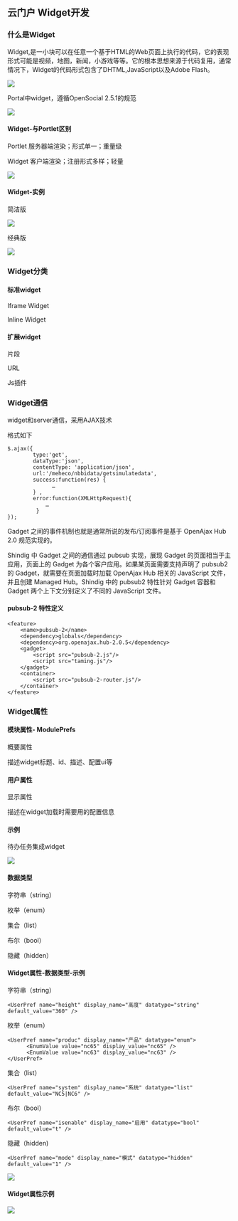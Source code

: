 ## 云门户 Widget开发

### 什么是Widget

Widget,是一小块可以在任意一个基于HTML的Web页面上执行的代码，它的表现形式可能是视频，地图，新闻，小游戏等等。它的根本思想来源于代码复用，通常情况下，Widget的代码形式包含了DHTML,JavaScript以及Adobe Flash。

![](/articles/cportal/3-/images/w-1.PNG)

Portal中widget，遵循OpenSocial 2.5.1的规范

![](/articles/cportal/3-/images/w-2.PNG)

#### Widget-与Portlet区别

Portlet  服务器端渲染；形式单一；重量级

Widget   客户端渲染；注册形式多样；轻量

![](/articles/cportal/3-/images/w-3.PNG)

#### Widget-实例

简洁版

![](/articles/cportal/3-/images/w-4.PNG)

经典版

![](/articles/cportal/3-/images/w-5.PNG)

### Widget分类

#### 标准widget

Iframe Widget

Inline Widget

#### 扩展widget

片段

URL

Js插件

### Widget通信

widget和server通信，采用AJAX技术

格式如下

	$.ajax({
			type:'get',   
	 		dataType:'json',  
			contentType: 'application/json',
	   		url:'/meheco/nbbidata/getsimulatedata',
	  		success:function(res) {    
				  …
			} , 
			error:function(XMLHttpRequest){
				…  		
			 }
	});

Gadget 之间的事件机制也就是通常所说的发布/订阅事件是基于 OpenAjax Hub 2.0 规范实现的。

Shindig 中 Gadget 之间的通信通过 pubsub 实现，展现 Gadget 的页面相当于主应用，页面上的 Gadget 为各个客户应用。如果某页面需要支持声明了 pubsub2 的 Gadget，就需要在页面加载时加载 OpenAjax Hub 相关的 JavaScript 文件，并且创建 Managed Hub。Shindig 中的 pubsub2 特性针对 Gadget 容器和 Gadget 两个上下文分别定义了不同的 JavaScript 文件。

#### pubsub-2 特性定义
	
	<feature> 
	    <name>pubsub-2</name> 
	    <dependency>globals</dependency> 
	    <dependency>org.openajax.hub-2.0.5</dependency> 
	    <gadget> 
	        <script src="pubsub-2.js"/> 
	        <script src="taming.js"/> 
	    </gadget> 
	    <container> 
	        <script src="pubsub-2-router.js"/> 
	    </container> 
	</feature>
	
### Widget属性

#### 模块属性- ModulePrefs

概要属性

描述widget标题、id、描述、配置ui等

#### 用户属性

显示属性

描述在widget加载时需要用的配置信息

#### 示例

待办任务集成widget

![](/articles/cportal/3-/images/w-6.PNG)

#### 数据类型

字符串（string）

枚举（enum）

集合（list）

布尔（bool）

隐藏（hidden）

#### Widget属性-数据类型-示例

字符串（string）

	<UserPref name="height" display_name="高度" datatype="string" default_value="360" />

枚举（enum）

	<UserPref name="produc" display_name="产品" datatype="enum">
	      <EnumValue value="nc65" display_value="nc65" />
	      <EnumValue value="nc63" display_value="nc63" />
	</UserPref>

集合（list）

	<UserPref name="system" display_name="系统" datatype="list" default_value="NC5|NC6" />

布尔（bool）

	<UserPref name="isenable" display_name="启用" datatype="bool" default_value="t" />

隐藏（hidden)

	<UserPref name="mode" display_name="模式" datatype="hidden" default_value="1" />

![](/articles/cportal/3-/images/w-7.PNG)

#### Widget属性示例

![](/articles/cportal/3-/images/w-8.PNG)






